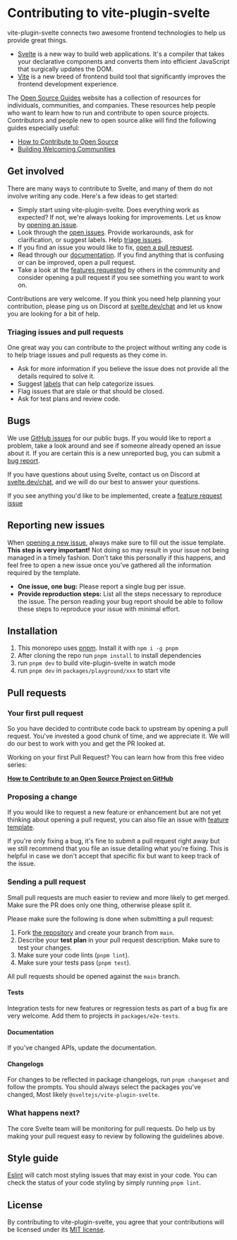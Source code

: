 # Contributing to vite-plugin-svelte

vite-plugin-svelte connects two awesome frontend technologies to help us provide great things.

- [Svelte](https://svelte.dev/) is a new way to build web applications. It's a compiler that takes your declarative components and converts them into efficient JavaScript that surgically updates the DOM.
- [Vite](https://vitejs.dev/) is a new breed of frontend build tool that significantly improves the frontend development experience.

The [Open Source Guides](https://opensource.guide/) website has a collection of resources for individuals, communities, and companies. These resources help people who want to learn how to run and contribute to open source projects. Contributors and people new to open source alike will find the following guides especially useful:

- [How to Contribute to Open Source](https://opensource.guide/how-to-contribute/)
- [Building Welcoming Communities](https://opensource.guide/building-community/)

## Get involved

There are many ways to contribute to Svelte, and many of them do not involve writing any code. Here's a few ideas to get started:

- Simply start using vite-plugin-svelte. Does everything work as expected? If not, we're always looking for improvements. Let us know by [opening an issue](#reporting-new-issues).
- Look through the [open issues](https://github.com/sveltejs/vite-plugin-svelte/issues). Provide workarounds, ask for clarification, or suggest labels. Help [triage issues](#triaging-issues-and-pull-requests).
- If you find an issue you would like to fix, [open a pull request](#your-first-pull-request).
- Read through our [documentation](https://github.com/sveltejs/vite-plugin-svelte/tree/main/docs). If you find anything that is confusing or can be improved, open a pull request.
- Take a look at the [features requested](https://github.com/sveltejs/vite-plugin-svelte/labels/enhancement) by others in the community and consider opening a pull request if you see something you want to work on.

Contributions are very welcome. If you think you need help planning your contribution, please ping us on Discord at [svelte.dev/chat](https://svelte.dev/chat) and let us know you are looking for a bit of help.

### Triaging issues and pull requests

One great way you can contribute to the project without writing any code is to help triage issues and pull requests as they come in.

- Ask for more information if you believe the issue does not provide all the details required to solve it.
- Suggest [labels](https://github.com/sveltejs/vite-plugin-svelte/labels) that can help categorize issues.
- Flag issues that are stale or that should be closed.
- Ask for test plans and review code.

## Bugs

We use [GitHub issues](https://github.com/sveltejs/vite-plugin-svelte/issues) for our public bugs. If you would like to report a problem, take a look around and see if someone already opened an issue about it. If you are certain this is a new unreported bug, you can submit a [bug report](#reporting-new-issues).

If you have questions about using Svelte, contact us on Discord at [svelte.dev/chat](https://svelte.dev/chat), and we will do our best to answer your questions.

If you see anything you'd like to be implemented, create a [feature request issue](https://github.com/sveltejs/vite-plugin-svelte/issues/new?template=feature_request.md)

## Reporting new issues

When [opening a new issue](https://github.com/sveltejs/svelte/issues/new/new?template=bug_report.md), always make sure to fill out the issue template. **This step is very important!** Not doing so may result in your issue not being managed in a timely fashion. Don't take this personally if this happens, and feel free to open a new issue once you've gathered all the information required by the template.

- **One issue, one bug:** Please report a single bug per issue.
- **Provide reproduction steps:** List all the steps necessary to reproduce the issue. The person reading your bug report should be able to follow these steps to reproduce your issue with minimal effort.

## Installation

1. This monorepo uses [pnpm](https://pnpm.js.org/en/). Install it with `npm i -g pnpm`
1. After cloning the repo run `pnpm install` to install dependencies
1. run `pnpm dev` to build vite-plugin-svelte in watch mode
1. run `pnpm dev` in `packages/playground/xxx` to start vite

## Pull requests

### Your first pull request

So you have decided to contribute code back to upstream by opening a pull request. You've invested a good chunk of time, and we appreciate it. We will do our best to work with you and get the PR looked at.

Working on your first Pull Request? You can learn how from this free video series:

[**How to Contribute to an Open Source Project on GitHub**](https://egghead.io/courses/how-to-contribute-to-an-open-source-project-on-github)

### Proposing a change

If you would like to request a new feature or enhancement but are not yet thinking about opening a pull request, you can also file an issue with [feature template](https://github.com/sveltejs/vite-plugin-svelte/issues/new?template=feature_request.md).

If you're only fixing a bug, it's fine to submit a pull request right away but we still recommend that you file an issue detailing what you're fixing. This is helpful in case we don't accept that specific fix but want to keep track of the issue.

### Sending a pull request

Small pull requests are much easier to review and more likely to get merged. Make sure the PR does only one thing, otherwise please split it.

Please make sure the following is done when submitting a pull request:

1. Fork [the repository](https://github.com/sveltejs/vite-plugin-svelte) and create your branch from `main`.
1. Describe your **test plan** in your pull request description. Make sure to test your changes.
1. Make sure your code lints (`pnpm lint`).
1. Make sure your tests pass (`pnpm test`).

All pull requests should be opened against the `main` branch.

#### Tests

Integration tests for new features or regression tests as part of a bug fix are very welcome.
Add them to projects in `packages/e2e-tests`.

#### Documentation

If you've changed APIs, update the documentation.

#### Changelogs

For changes to be reflected in package changelogs, run `pnpm changeset` and follow the prompts.
You should always select the packages you've changed, Most likely `@sveltejs/vite-plugin-svelte`.

### What happens next?

The core Svelte team will be monitoring for pull requests. Do help us by making your pull request easy to review by following the guidelines above.

## Style guide

[Eslint](https://eslint.org) will catch most styling issues that may exist in your code. You can check the status of your code styling by simply running `pnpm lint`.

## License

By contributing to vite-plugin-svelte, you agree that your contributions will be licensed under its [MIT license](https://github.com/sveltejs/vite-plugin-svelte/blob/main/LICENSE).
